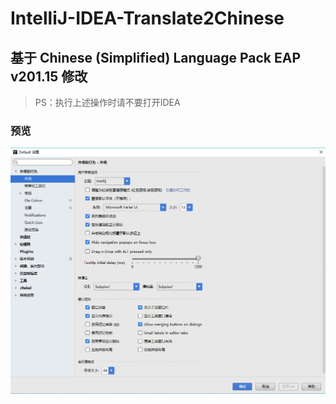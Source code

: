 # IntelliJ-IDEA-Translate2Chinese
## 基于 Chinese ​(Simplified)​ Language Pack EAP v201.15 修改

>PS：执行上述操作时请不要打开IDEA

### 预览

![预览](https://github.com/yihuishou/IntelliJ-IDEA-Translate2Chinese/blob/master/example.png)
